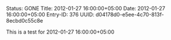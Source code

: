 Status: GONE
Title: 2012-01-27 16:00:00+05:00
Date: 2012-01-27 16:00:00+05:00
Entry-ID: 376
UUID: d04178d0-e5ee-4c70-813f-8ecbd0c55c8e

This is a test for 2012-01-27 16:00:00+05:00
